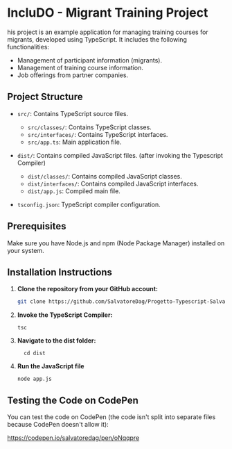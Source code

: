 # IncluDO - Migrant Training Project

his project is an example application for managing training courses for migrants, developed using TypeScript. It includes the following functionalities:

- Management of participant information (migrants).
- Management of training course information.
- Job offerings from partner companies.

## Project Structure

- `src/`: Contains TypeScript source files.

  - `src/classes/`: Contains TypeScript classes.
  - `src/interfaces/`: Contains TypeScript interfaces.
  - `src/app.ts`: Main application file.

- `dist/`: Contains compiled JavaScript files. (after invoking the Typescript Compiler)

  - `dist/classes/`: Contains compiled JavaScript classes.
  - `dist/interfaces/`: Contains compiled JavaScript interfaces.
  - `dist/app.js`: Compiled main file.

- `tsconfig.json`: TypeScript compiler configuration.

## Prerequisites

Make sure you have Node.js and npm (Node Package Manager) installed on your system.

## Installation Instructions

1. **Clone the repository from your GitHub account:**

   ```bash
   git clone https://github.com/SalvatoreDag/Progetto-Typescript-Salvatore-D-Agostino
   ```

2. **Invoke the TypeScript Compiler:**

   ```
   tsc
   ```

3. **Navigate to the dist folder:**

   ```
     cd dist
   ```

4. **Run the JavaScript file**

   ```
   node app.js
   ```

## Testing the Code on CodePen
 
You can test the code on CodePen (the code isn't split into separate files because CodePen doesn't allow it):

 https://codepen.io/salvatoredag/pen/oNqqpre